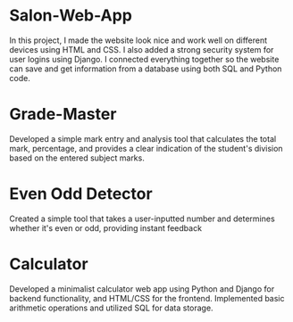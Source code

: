# Salon-Web-App
 In this project, I made the website look nice and work well 
on different devices using HTML and CSS. I also added a strong security system 
for user logins using Django. I connected everything together so the website can 
save and get information from a database using both SQL and Python code.

# Grade-Master
Developed a simple mark entry and analysis tool that 
calculates the total mark, percentage, and provides a clear indication of the 
student's division based on the entered subject marks.

# Even Odd Detector
Created a simple tool that takes a user-inputted number and 
determines whether it's even or odd, providing instant feedback

# Calculator
Developed a minimalist calculator web app using Python and Django for backend functionality, and HTML/CSS for the frontend. 
Implemented basic arithmetic operations and utilized SQL for data storage.




